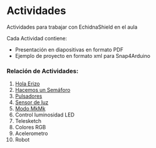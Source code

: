 # Actividades
Actividades para trabajar con EchidnaShield en el aula

Cada Actividad contiene:
- Presentación en diapositivas en formato PDF
- Ejemplo de proyecto en formato xml para Snap4Arduino

### Relación de Actividades:
1. [Hola Erizo](https://github.com/EchidnaShield/Recursos/tree/master/Didactica/Actividades/01_HolaErizo)
2. [Hacemos un Semáforo](https://github.com/EchidnaShield/Recursos/tree/master/Didactica/Actividades/02_Hacemos_un_semaforo)
3. [Pulsadores](https://github.com/EchidnaShield/Recursos/tree/master/Didactica/Actividades/03_Pulsadores)
4. [Sensor de luz](https://github.com/EchidnaShield/Recursos/tree/master/Didactica/Actividades/04_SensordeLuz)
5. [Modo MkMk](https://github.com/EchidnaShield/Recursos/tree/master/Didactica/Actividades/05_ModoMkMk)
6. Control luminosidad LED
7. Telesketch
8. Colores RGB
9. Acelerometro
10. Robot

